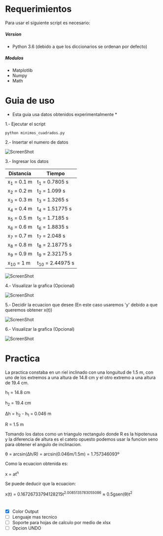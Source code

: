 # Requerimientos
Para usar el siguiente script es necesario:
##### Version
- Python 3.6 (debido a que los diccionarios se ordenan por defecto)
##### Modulos
- Matplotlib
- Numpy
- Math

# Guia de uso
* Esta guia usa datos obtenidos experimentalmente *

1.- Ejecutar el script

`python minimos_cuadrados.py`

2.- Insertar el numero de datos

![ScreenShot](https://raw.github.com/index-0/Regresion/master/Images/1.png)

3.- Ingresar los datos

| Distancia             | Tiempo                     |
|-----------------------|----------------------------|
| x<sub>1</sub> = 0.1 m | t<sub>1</sub> = 0.7805 s   |
| x<sub>2</sub> = 0.2 m | t<sub>2</sub> = 1.099 s    |
| x<sub>3</sub> = 0.3 m | t<sub>3</sub> = 1.3265 s   |
| x<sub>4</sub> = 0.4 m | t<sub>4</sub> = 1.51775 s  |
| x<sub>5</sub> = 0.5 m | t<sub>5</sub> = 1.7185 s   |
| x<sub>6</sub> = 0.6 m | t<sub>6</sub> = 1.8835 s   |
| x<sub>7</sub> = 0.7 m | t<sub>7</sub> = 2.048 s    |
| x<sub>8</sub> = 0.8 m | t<sub>8</sub> = 2.18775 s  |
| x<sub>9</sub> = 0.9 m | t<sub>9</sub> = 2.32175 s  |
| x<sub>10</sub> = 1 m  | t<sub>10</sub> = 2.44975 s |

![ScreenShot](https://raw.github.com/index-0/Regresion/master/Images/2.png)

4.- Visualizar la grafica (Opcional)

![ScreenShot](https://raw.github.com/index-0/Regresion/master/Images/figure_1.png)

5.- Decidir la ecuacion que desee (En este caso usaremos 'y' debido a que queremos obtener x(t))

![ScreenShot](https://raw.github.com/index-0/Regresion/master/Images/3.png)

6.- Visualizar la grafica (Opcional)

![ScreenShot](https://raw.github.com/index-0/Regresion/master/Images/figure_2.png)

# Practica

La practica constaba en un riel inclinado con una longuitud de 1.5 m, con uno de los extremos a una altura de 14.8 cm y el otro extremo a una altura de 19.4 cm.

h<sub>1</sub> = 14.8 cm

h<sub>2</sub> = 19.4 cm

Δh = h<sub>2</sub> - h<sub>1</sub> = 0.046 m

R = 1.5 m

Tomando los datos como un triangulo rectangulo donde R es la hipotenusa y la diferencia de altura es el cateto opuesto podemos usar la funcion seno para obtener el angulo de inclinacion.

θ = arcsin(Δh/R) = arcsin(0.046m/1.5m) = 1.757346093º

Como la ecuacion obtenida es:

x = at<sup>n</sup>

Se puede deducir que la ecuacion:

x(t) = 0.16726733794128215t<sup>2.0085135783055086</sup> ≈ 0.5gsen(θ)t<sup>2</sup>

# 

- [x] Color Output
- [ ] Lenguaje mas tecnico
- [ ] Soporte para hojas de calculo por medio de xlsx
- [ ] Opcion UNDO
